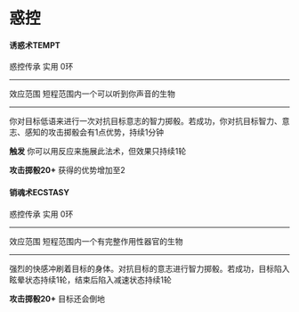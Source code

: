 # 惑控

#### 诱惑术TEMPT

惑控传承 实用 0环

------------------------------------------------------------------------

效应范围 短程范围内一个可以听到你声音的生物

------------------------------------------------------------------------

你对目标低语来进行一次对抗目标意志的智力掷骰。若成功，你对抗目标智力、意志、感知的攻击掷骰会有1点优势，持续1分钟

**触发** 你可以用反应来施展此法术，但效果只持续1轮

**攻击掷骰20+** 获得的优势增加至2

#### 销魂术ECSTASY

惑控传承 实用 0环

------------------------------------------------------------------------

效应范围 短程范围内一个有完整作用性器官的生物

------------------------------------------------------------------------

强烈的快感冲刷着目标的身体。对抗目标的意志进行智力掷骰。若成功，目标陷入眩晕状态持续1轮，结束后陷入减速状态持续1轮

**攻击掷骰20+** 目标还会倒地
